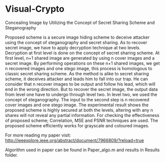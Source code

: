 # Visual-Crypto
Concealing Image by Utilizing the Concept of Secret Sharing Scheme and Steganography

Proposed scheme is a secure image hiding scheme to deceive attacker using the concept of steganography and secret sharing. As to recover secret image, we have to apply decryption technique at two levels. Decryption at first level is done on the concept of secret sharing scheme. At first level, n+1 shared image are generated by using n cover images and a secret image. By performing operations on these n+1 shared images, we get n recovered images and one stego image, this process is homologous to classic secret sharing scheme. As the method is alike to secret sharing scheme, it deceives attacker and leads him to fall into our trap. He can consider that n recover images to be output and follow his lead, which will end in the wrong direction. But to recover the secret image, the output data from level one have to undergo through level two. In level two, we used the concept of steganography. The input to the second step is n recovered cover images and one stego image. The experimental result shows the proposed scheme is highly secured at both the levels, altering with any n shares will not reveal any partial information. For checking the effectiveness of proposed scheme; Correlation, MSE and PSNR techniques are used. The proposed scheme efficiently works for grayscale and coloured images.

For more reading my paper visit: http://ieeexplore.ieee.org/abstract/document/7966809/?reload=true

Algorithm used in paper can be found in Paper_algo.m and results in Results folder.
